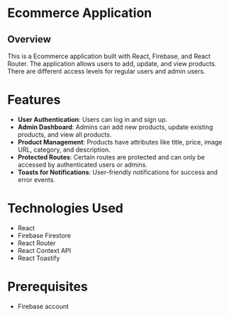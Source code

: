 # Ecommerce Application

## Overview

This is a Ecommerce application built with React, Firebase, and React Router. The application allows users to add, update, and view products. There are different access levels for regular users and admin users.

# Features

- **User Authentication**: Users can log in and sign up.
- **Admin Dashboard**: Admins can add new products, update existing products, and view all products.
- **Product Management**: Products have attributes like title, price, image URL, category, and description.
- **Protected Routes**: Certain routes are protected and can only be accessed by authenticated users or admins.
- **Toasts for Notifications**: User-friendly notifications for success and error events.

# Technologies Used

- React
- Firebase Firestore
- React Router
- React Context API
- React Toastify

# Prerequisites

- Firebase account
